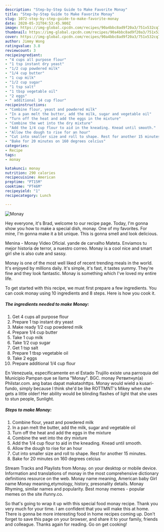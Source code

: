 ```yaml
---
description: "Step-by-Step Guide to Make Favorite Monay"
title: "Step-by-Step Guide to Make Favorite Monay"
slug: 1072-step-by-step-guide-to-make-favorite-monay
date: 2020-05-31T04:53:45.900Z
image: https://img-global.cpcdn.com/recipes/90a4bbc8ad9f20a3/751x532cq70/monay-recipe-main-photo.jpg
thumbnail: https://img-global.cpcdn.com/recipes/90a4bbc8ad9f20a3/751x532cq70/monay-recipe-main-photo.jpg
cover: https://img-global.cpcdn.com/recipes/90a4bbc8ad9f20a3/751x532cq70/monay-recipe-main-photo.jpg
author: Jimmy Wong
ratingvalue: 3.8
reviewcount: 3
recipeingredient:
- "4 cups all purpose flour"
- "1 tsp instant dry yeast"
- "1/2 cup powdered milk"
- "1/4 cup butter"
- "1 cup milk"
- "1/2 cup sugar"
- "1 tsp salt"
- "1 tbsp vegetable oil"
- "2 eggs"
- " additional 14 cup flour"
recipeinstructions:
- "Combine flour, yeast and powdered milk"
- "In a pan melt the butter, add the milk, sugar and vegetable oil"
- "Turn off the heat and add the eggs in the mixture"
- "Combine the wet into the dry mixture"
- "Add the 1/4 cup flour to aid in the kneading. Knead until smooth."
- "Allow the dough to rise for an hour"
- "Cut into smaller size and roll to shape. Rest for another 15 minutes."
- "Bake for 20 minutes on 160 degrees celcius"
categories:
- Recipe
tags:
- monay

katakunci: monay 
nutrition: 290 calories
recipecuisine: American
preptime: "PT15M"
cooktime: "PT46M"
recipeyield: "1"
recipecategory: Lunch

---
```



![Monay](https://img-global.cpcdn.com/recipes/90a4bbc8ad9f20a3/751x532cq70/monay-recipe-main-photo.jpg)

Hey everyone, it's Brad, welcome to our recipe page. Today, I'm gonna show you how to make a special dish, monay. One of my favorites. For mine, I'm gonna make it a bit unique. This is gonna smell and look delicious.

Menina - Monay Video Oficial. yande de carvalho Mateta. Enviamos tu mejor historia de terror, a nuestro correo. Monay is a cool nice and smart girl she is also cute and sassy.

Monay is one of the most well liked of recent trending meals in the world. It's enjoyed by millions daily. It's simple, it's fast, it tastes yummy. They're fine and they look fantastic. Monay is something which I've loved my entire life.


To get started with this recipe, we must first prepare a few ingredients. You can cook monay using 10 ingredients and 8 steps. Here is how you cook it.

<!--inarticleads1-->

##### The ingredients needed to make Monay:

1. Get 4 cups all purpose flour
1. Prepare 1 tsp instant dry yeast
1. Make ready 1/2 cup powdered milk
1. Prepare 1/4 cup butter
1. Take 1 cup milk
1. Take 1/2 cup sugar
1. Get 1 tsp salt
1. Prepare 1 tbsp vegetable oil
1. Take 2 eggs
1. Prepare  additional 1/4 cup flour


En Venezuela, específicamente en el Estado Trujillo existe una parroquia del Municipio Pampan que se llama &#34;Monay&#34;. BGC. monay Ретвитнул(а) Philstar.com. ang batas dapat makataohttps. Monay would wield a kusari-fundo, simply because I think she&#39;d be like ROTTMNT&#39;s Mikey when she gets a little older! Her ability would be blinding flashes of light that she uses to stun people, Sunlight. 

<!--inarticleads2-->

##### Steps to make Monay:

1. Combine flour, yeast and powdered milk
1. In a pan melt the butter, add the milk, sugar and vegetable oil
1. Turn off the heat and add the eggs in the mixture
1. Combine the wet into the dry mixture
1. Add the 1/4 cup flour to aid in the kneading. Knead until smooth.
1. Allow the dough to rise for an hour
1. Cut into smaller size and roll to shape. Rest for another 15 minutes.
1. Bake for 20 minutes on 160 degrees celcius


Stream Tracks and Playlists from Monay. on your desktop or mobile device. Information and translations of monay in the most comprehensive dictionary definitions resource on the web. Monay name meaning, American baby Girl name Monay meaning,etymology, history, presonality details. Monay Rhyming, similar names and popularity. Best monay memes - popular memes on the site ifunny.co. 

So that's going to wrap it up with this special food monay recipe. Thank you very much for your time. I am confident that you will make this at home. There is gonna be more interesting food in home recipes coming up. Don't forget to save this page on your browser, and share it to your family, friends and colleague. Thanks again for reading. Go on get cooking!
